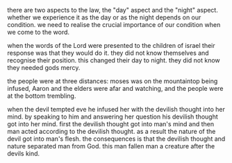 there are two aspects to the law, the "day" aspect and the "night" aspect. whether
we experience it as the day or as the night depends on our condition. we need to
realise the crucial importance of our condition when we come to the word. 

when the words of the Lord were presented to the children of israel their response
was that they would do it. they did not know themselves and recognise their position.
this changed their day to night. they did not know they needed gods mercy.

the people were at three distances: moses was on the mountaintop being infused, Aaron
and the elders were afar and watching, and the people were at the bottom trembling.

when the devil tempted eve he infused her with the devilish thought into her mind.
by speaking to him and answering her question his devilish thought got into her mind.
first the devilish thought got into man's mind and then man acted according to the
devilish thought. as a result the nature of the devil got into man's flesh. the consequences
is that the devilish thought and nature separated man from God. this man fallen man
a creature after the devils kind.

